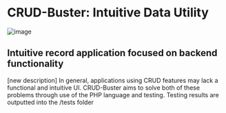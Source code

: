 # CRUD-Buster: Intuitive Data Utility

![image](https://github.com/andrewten45/CRUD-Buster/assets/54324007/71c2d616-51f2-4335-b5a3-323e6796e73e)

## Intuitive record application focused on backend functionality

[new description]
In general, applications using CRUD features may lack a functional and intuitive UI. CRUD-Buster aims to solve both of these problems through use of the PHP language and testing.
Testing results are outputted into the /tests folder
